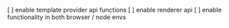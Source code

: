 [ ] enable template provider api functions
[ ] enable renderer api
[ ] enable functionality in both browser / node envs
